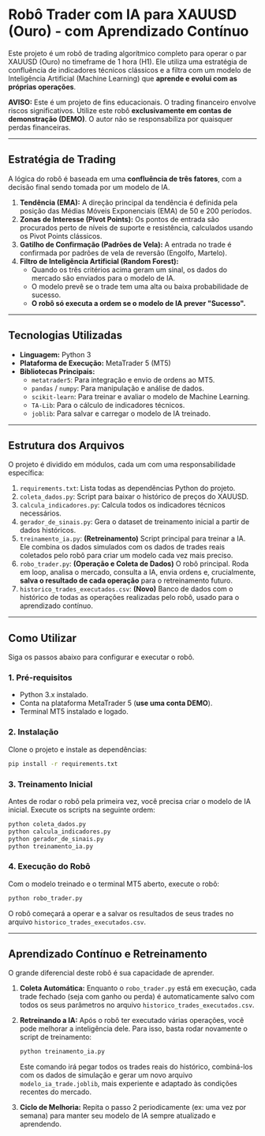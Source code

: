 # Robô Trader com IA para XAUUSD (Ouro) - com Aprendizado Contínuo

Este projeto é um robô de trading algorítmico completo para operar o par XAUUSD (Ouro) no timeframe de 1 hora (H1). Ele utiliza uma estratégia de confluência de indicadores técnicos clássicos e a filtra com um modelo de Inteligência Artificial (Machine Learning) que **aprende e evolui com as próprias operações**.

**AVISO:** Este é um projeto de fins educacionais. O trading financeiro envolve riscos significativos. Utilize este robô **exclusivamente em contas de demonstração (DEMO)**. O autor não se responsabiliza por quaisquer perdas financeiras.

---

## Estratégia de Trading

A lógica do robô é baseada em uma **confluência de três fatores**, com a decisão final sendo tomada por um modelo de IA.

1.  **Tendência (EMA):** A direção principal da tendência é definida pela posição das Médias Móveis Exponenciais (EMA) de 50 e 200 períodos.
2.  **Zonas de Interesse (Pivot Points):** Os pontos de entrada são procurados perto de níveis de suporte e resistência, calculados usando os Pivot Points clássicos.
3.  **Gatilho de Confirmação (Padrões de Vela):** A entrada no trade é confirmada por padrões de vela de reversão (Engolfo, Martelo).
4.  **Filtro de Inteligência Artificial (Random Forest):**
    *   Quando os três critérios acima geram um sinal, os dados do mercado são enviados para o modelo de IA.
    *   O modelo prevê se o trade tem uma alta ou baixa probabilidade de sucesso.
    *   **O robô só executa a ordem se o modelo de IA prever "Sucesso".**

---

## Tecnologias Utilizadas

*   **Linguagem:** Python 3
*   **Plataforma de Execução:** MetaTrader 5 (MT5)
*   **Bibliotecas Principais:**
    *   `metatrader5`: Para integração e envio de ordens ao MT5.
    *   `pandas` / `numpy`: Para manipulação e análise de dados.
    *   `scikit-learn`: Para treinar e avaliar o modelo de Machine Learning.
    *   `TA-Lib`: Para o cálculo de indicadores técnicos.
    *   `joblib`: Para salvar e carregar o modelo de IA treinado.

---

## Estrutura dos Arquivos

O projeto é dividido em módulos, cada um com uma responsabilidade específica:

1.  `requirements.txt`: Lista todas as dependências Python do projeto.
2.  `coleta_dados.py`: Script para baixar o histórico de preços do XAUUSD.
3.  `calcula_indicadores.py`: Calcula todos os indicadores técnicos necessários.
4.  `gerador_de_sinais.py`: Gera o dataset de treinamento inicial a partir de dados históricos.
5.  `treinamento_ia.py`: **(Retreinamento)** Script principal para treinar a IA. Ele combina os dados simulados com os dados de trades reais coletados pelo robô para criar um modelo cada vez mais preciso.
6.  `robo_trader.py`: **(Operação e Coleta de Dados)** O robô principal. Roda em loop, analisa o mercado, consulta a IA, envia ordens e, crucialmente, **salva o resultado de cada operação** para o retreinamento futuro.
7.  `historico_trades_executados.csv`: **(Novo)** Banco de dados com o histórico de todas as operações realizadas pelo robô, usado para o aprendizado contínuo.

---

## Como Utilizar

Siga os passos abaixo para configurar e executar o robô.

### 1. Pré-requisitos
*   Python 3.x instalado.
*   Conta na plataforma MetaTrader 5 (**use uma conta DEMO**).
*   Terminal MT5 instalado e logado.

### 2. Instalação

Clone o projeto e instale as dependências:
```bash
pip install -r requirements.txt
```

### 3. Treinamento Inicial

Antes de rodar o robô pela primeira vez, você precisa criar o modelo de IA inicial. Execute os scripts na seguinte ordem:

```bash
python coleta_dados.py
python calcula_indicadores.py
python gerador_de_sinais.py
python treinamento_ia.py
```

### 4. Execução do Robô

Com o modelo treinado e o terminal MT5 aberto, execute o robô:

```bash
python robo_trader.py
```
O robô começará a operar e a salvar os resultados de seus trades no arquivo `historico_trades_executados.csv`.

---

## Aprendizado Contínuo e Retreinamento

O grande diferencial deste robô é sua capacidade de aprender.

1.  **Coleta Automática:** Enquanto o `robo_trader.py` está em execução, cada trade fechado (seja com ganho ou perda) é automaticamente salvo com todos os seus parâmetros no arquivo `historico_trades_executados.csv`.

2.  **Retreinando a IA:** Após o robô ter executado várias operações, você pode melhorar a inteligência dele. Para isso, basta rodar novamente o script de treinamento:
    ```bash
    python treinamento_ia.py
    ```
    Este comando irá pegar todos os trades reais do histórico, combiná-los com os dados de simulação e gerar um novo arquivo `modelo_ia_trade.joblib`, mais experiente e adaptado às condições recentes do mercado.

3.  **Ciclo de Melhoria:** Repita o passo 2 periodicamente (ex: uma vez por semana) para manter seu modelo de IA sempre atualizado e aprendendo.